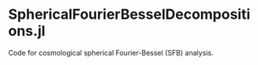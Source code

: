 # SphericalFourierBesselDecompositions.jl

Code for cosmological spherical Fourier-Bessel (SFB) analysis.
